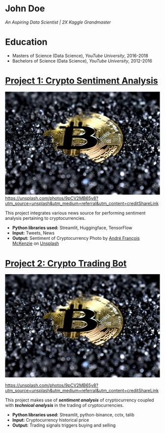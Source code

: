 # John Doe
*An Aspiring Data Scientist | 2X Kaggle Grandmaster*

# Education
* Masters of Science (Data Science), *YouTube University*, 2016-2018
* Bachelors of Science (Data Science), *YouTube University*, 2012-2016

# [Project 1: Crypto Sentiment Analysis](http://youtube.com/dataprofessor)
![alt text](executium-9pCV2MB65y8-unsplash.jpg)
https://unsplash.com/photos/9pCV2MB65y8?utm_source=unsplash&utm_medium=referral&utm_content=creditShareLink

This project integrates various news source for performing sentiment analysis pertaining to cryptocurrencies.
* **Python libraries used:** Streamlit, Huggingface, TensorFlow
* **Input:** Tweets, News
* **Output:** Sentiment of Cryptocurrency
Photo by <a href="https://unsplash.com/@silverhousehd?utm_source=unsplash&utm_medium=referral&utm_content=creditCopyText">André François McKenzie</a> on <a href="https://unsplash.com/s/photos/cryptocurrency?utm_source=unsplash&utm_medium=referral&utm_content=creditCopyText">Unsplash</a>

# [Project 2: Crypto Trading Bot](http://youtube.com/dataprofessor)
![alt text](executium-9pCV2MB65y8-unsplash.jpg)

https://unsplash.com/photos/9pCV2MB65y8?utm_source=unsplash&utm_medium=referral&utm_content=creditShareLink

This project makes use of ***sentiment analysis*** of cryptocurrency coupled with ***technical analysis*** in the trading of cryptocurrencies.
* **Python libraries used:** Streamlit, python-binance, cctx, talib
* **Input:** Cryptocurrency historical price
* **Output:** Trading signals triggers buying and selling
